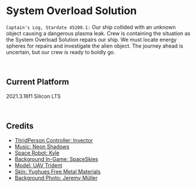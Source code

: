 # System Overload Solution
`Captain's Log, Stardate 45200.1:` Our ship collided with an unknown object causing a dangerous plasma leak. Crew is containing the situation as the System Overload Solution repairs our ship. We must locate energy spheres for repairs and investigate the alien object. The journey ahead is uncertain, but our crew is ready to boldly go.

<br>

## Current Platform
2021.3.16f1 Silicon LTS

<br>

## Credits
* [ThridPerson Controller: Invector](https://assetstore.unity.com/?q=invector&orderBy=1)
* [Music: Neon Shadows](https://assetstore.unity.com/packages/audio/music/neon-shadows-free-song-177728)
* [Space Robot: Kyle](https://assetstore.unity.com/packages/3d/characters/robots/space-robot-kyle-urp-4696)
* [Background In-Game: SpaceSkies](https://assetstore.unity.com/packages/2d/textures-materials/sky/spaceskies-free-80503)
* [Model: UAV Trident](https://assetstore.unity.com/packages/3d/vehicles/space/uav-trident-46128)
* [Skin: Yughues Free Metal Materials](https://assetstore.unity.com/packages/2d/textures-materials/metals/yughues-free-metal-materials-12949)
* [Background Photo: Jeremy Müller](https://www.pexels.com/photo/bright-stars-in-outer-space-11101908/)
